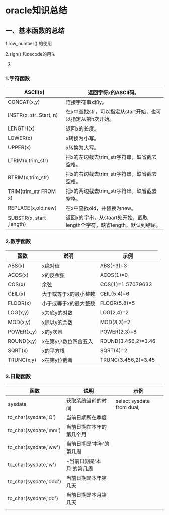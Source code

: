 # oracle知识总结

## 一、基本函数的总结

1.row_number() 的使用

2.sign()  和decode的用法

3.



### 1.字符函数

| ASCII(x)                 | 返回字符x的ASCII码。                                         |
| ------------------------ | ------------------------------------------------------------ |
| CONCAT(x,y)              | 连接字符串x和y。                                             |
| INSTR(x, str. Start, n)  | 在x中查找str，可以指定从start开始，也可以指定从第n次开始。   |
| LENGTH(x)                | 返回x的长度。                                                |
| LOWER(x)                 | x转换为小写。                                                |
| UPPER(x)                 | x转换为大写。                                                |
| LTRIM(x,trim_str)        | 把x的左边截去trim_str字符串，缺省截去空格。                  |
| RTRIM(x,trim_str)        | 把x的右边截去trim_str字符串，缺省截去空格。                  |
| TRIM(trim_str FROM x)    | 把x的两边截去trim_str字符串，缺省截去空格。                  |
| REPLACE(x,old,new)       | 在x中查找old，并替换为new。                                  |
| SUBSTR(x, start ,length) | 返回x的字串，从staart处开始，截取length个字符，缺省length，默认到结尾。 |



### 2.数字函数

| **函数**   | **说明**              | **示例**            |
| ---------- | --------------------- | ------------------- |
| ABS(x)     | x绝对值               | ABS(-3)=3           |
| ACOS(x)    | x的反余弦             | ACOS(1)=0           |
| COS(x)     | 余弦                  | COS(1)=1.57079633   |
| CEIL(x)    | 大于或等于x的最小整数 | CEIL(5.4)=6         |
| FLOOR(x)   | 小于或等于x的最大整数 | FLOOR(5.8)=5        |
| LOG(x,y)   | x为底y的对数          | LOG(2,4)=2          |
| MOD(x,y)   | x除以y的余数          | MOD(8,3)=2          |
| POWER(x,y) | x的y次幂              | POWER(2,3)=8        |
| ROUND(x,y) | x在第y小数位四舍五入  | ROUND(3.456,2)=3.46 |
| SQRT(x)    | x的平方根             | SQRT(4)=2           |
| TRUNC(x,y) | x在第y位截断          | TRUNC(3.456,2)=3.45 |



### 3.日期函数

| 函数                   | 说明                      | 示例                      |
| ---------------------- | ------------------------- | ------------------------- |
| sysdate                | 获取系统当前的时间        | select sysdate from dual; |
| to_char(sysdate,'Q')   | 当前日期所在季度          |                           |
| to_char(sysdate,'mm')  | 当前日期在本年的第几个月  |                           |
| to_char(sysdate,'ww')  | 当前日期是‘本年’的第几周  |                           |
| to_char(sysdate,'w')   | -当前日期是‘本月’的第几周 |                           |
| to_char(sysdate,'ddd') | 当前日期是本年第几天      |                           |
| to_char(sysdate,'dd')  | 当前日期是本月第几天      |                           |
|                        |                           |                           |

